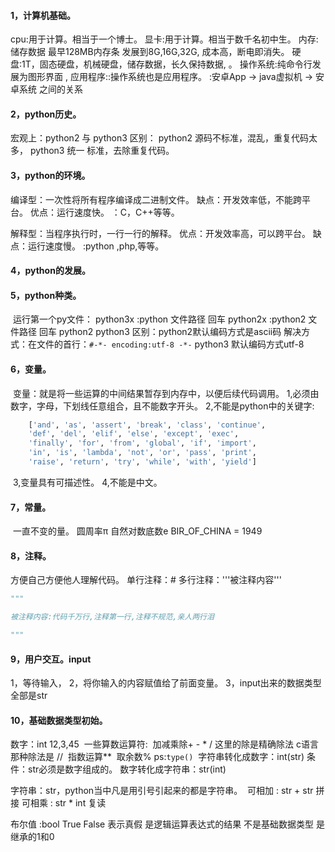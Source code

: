 #### 1，计算机基础。

cpu:用于计算。相当于一个博士。
显卡:用于计算。相当于数千名初中生。
内存:储存数据  最早128MB内存条 发展到8G,16G,32G, 成本高，断电即消失。
硬盘:1T，固态硬盘，机械硬盘，储存数据，长久保持数据, 。
操作系统:纯命令行发展为图形界面 ,
应用程序::操作系统也是应用程序。
   :安卓App ->  java虚拟机  -> 安卓系统 之间的关系

#### 2，python历史。

宏观上：python2 与 python3 区别：
    python2 源码不标准，混乱，重复代码太多，
    python3 统一 标准，去除重复代码。

#### 3，python的环境。

编译型：一次性将所有程序编译成二进制文件。
    缺点：开发效率低，不能跨平台。
    优点：运行速度快。
    ：C，C++等等。

解释型：当程序执行时，一行一行的解释。
    优点：开发效率高，可以跨平台。
    缺点：运行速度慢。
    :python ,php,等等。

#### 4，python的发展。

#### 5，python种类。

​    运行第一个py文件：
    python3x :python 文件路径 回车
    python2x :python2 文件路径 回车
    python2 python3 区别：python2默认编码方式是ascii码
                          解决方式：在文件的首行：`#-*- encoding:utf-8 -*-`
                          python3 默认编码方式utf-8

#### 6，变量。

​    变量：就是将一些运算的中间结果暂存到内存中，以便后续代码调用。
    1,必须由数字，字母，下划线任意组合，且不能数字开头。
    2,不能是python中的关键字:

```python
    ['and', 'as', 'assert', 'break', 'class', 'continue',
    'def', 'del', 'elif', 'else', 'except', 'exec',
    'finally', 'for', 'from', 'global', 'if', 'import', 
    'in', 'is', 'lambda', 'not', 'or', 'pass', 'print', 
    'raise', 'return', 'try', 'while', 'with', 'yield']
```

​    3,变量具有可描述性。
    4,不能是中文。

#### 7，常量。

​    一直不变的量。     圆周率π    自然对数底数e
    BIR_OF_CHINA = 1949

#### 8，注释。

方便自己方便他人理解代码。
单行注释：#
多行注释：'''被注释内容'''

```python
"""

被注释内容:代码千万行,注释第一行,注释不规范,亲人两行泪

"""
```
#### 9，用户交互。input

1，等待输入，
2，将你输入的内容赋值给了前面变量。
3，input出来的数据类型全部是str

#### 10，基础数据类型初始。

数字：int 12,3,45 
​    一些算数运算符:
​     加减乘除+ - * /       这里的除是精确除法 c语言那种除法是 //
​     指数运算** 
​     取余数%
​    ps:`type()`
​        字符串转化成数字：int(str) 条件：str必须是数字组成的。
        数字转化成字符串：str(int)

字符串：str，python当中凡是用引号引起来的都是字符串。
​    可相加  : str + str  拼接
    可相乘 : str * int  复读

布尔值 :bool
   True   False  表示真假  是逻辑运算表达式的结果
   不是基础数据类型 是继承的1和0